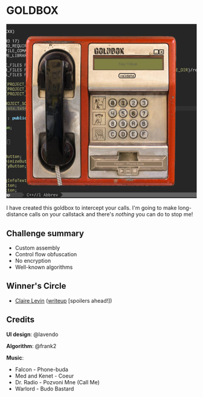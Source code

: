# GOLDBOX

![GOLDBOX](https://github.com/frank2/crackmes/raw/master/goldbox/screenshot.png "GOLDBOX")

I have created this goldbox to intercept your calls. I'm going to make long-distance calls on your callstack and there's
*nothing* you can do to stop me!

## Challenge summary

* Custom assembly
* Control flow obfuscation
* No encryption
* Well-known algorithms

## Winner's Circle

* [Claire Levin](https://clairelevin.github.io/) ([writeup](https://clairelevin.github.io/ctf/2023/09/03/goldbox.html) [spoilers ahead!])

## Credits

**UI design**: @lavendo

**Algorithm**: @frank2

**Music**:
   * Falcon - Phone-buda
   * Med and Kenet - Coeur
   * Dr. Radio - Pozvoni Mne (Call Me)   
   * Warlord - Budo Bastard
